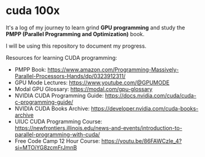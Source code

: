 # cuda 100x

It's a log of my journey to learn grind **GPU programming** and study the **PMPP (Parallel Programming and Optimization)** book.

I will be using this repository to document my progress.

Resources for learning CUDA programming:
- PMPP Book: https://www.amazon.com/Programming-Massively-Parallel-Processors-Hands/dp/0323912311/
- GPU Mode Lectures: https://www.youtube.com/@GPUMODE
- Modal GPU Glossary: https://modal.com/gpu-glossary
- NVIDIA CUDA Programming Guide: https://docs.nvidia.com/cuda/cuda-c-programming-guide/
- NVIDIA CUDA Books Archive: https://developer.nvidia.com/cuda-books-archive
- UIUC CUDA Programming Course: https://newfrontiers.illinois.edu/news-and-events/introduction-to-parallel-programming-with-cuda/
- Free Code Camp 12 Hour Course: https://youtu.be/86FAWCzIe_4?si=MTOiYG8zcmFrJmnB
